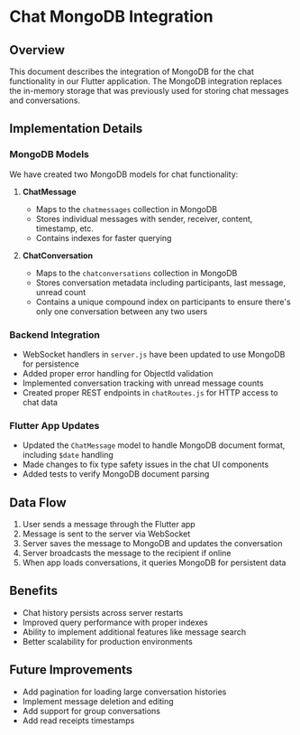 # Chat MongoDB Integration

## Overview
This document describes the integration of MongoDB for the chat functionality in our Flutter application. The MongoDB integration replaces the in-memory storage that was previously used for storing chat messages and conversations.

## Implementation Details

### MongoDB Models
We have created two MongoDB models for chat functionality:

1. **ChatMessage**
   - Maps to the `chatmessages` collection in MongoDB
   - Stores individual messages with sender, receiver, content, timestamp, etc.
   - Contains indexes for faster querying

2. **ChatConversation**
   - Maps to the `chatconversations` collection in MongoDB
   - Stores conversation metadata including participants, last message, unread count
   - Contains a unique compound index on participants to ensure there's only one conversation between any two users

### Backend Integration
- WebSocket handlers in `server.js` have been updated to use MongoDB for persistence
- Added proper error handling for ObjectId validation
- Implemented conversation tracking with unread message counts
- Created proper REST endpoints in `chatRoutes.js` for HTTP access to chat data

### Flutter App Updates
- Updated the `ChatMessage` model to handle MongoDB document format, including `$date` handling
- Made changes to fix type safety issues in the chat UI components
- Added tests to verify MongoDB document parsing

## Data Flow
1. User sends a message through the Flutter app
2. Message is sent to the server via WebSocket
3. Server saves the message to MongoDB and updates the conversation
4. Server broadcasts the message to the recipient if online
5. When app loads conversations, it queries MongoDB for persistent data

## Benefits
- Chat history persists across server restarts
- Improved query performance with proper indexes
- Ability to implement additional features like message search
- Better scalability for production environments

## Future Improvements
- Add pagination for loading large conversation histories
- Implement message deletion and editing
- Add support for group conversations
- Add read receipts timestamps
